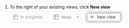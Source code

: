 1. To the right of your existing views, click **New view**
   ![Screenshot showing the column field menu](/assets/images/help/projects-v2/new-view.png)
